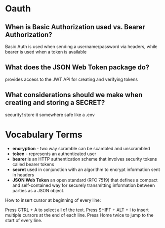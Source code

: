 
# Oauth

## When is Basic Authorization used vs. Bearer Authorization?
Basic Auth is used when sending a username/password via headers, while bearer is used when a token is available

## What does the JSON Web Token package do?
provides access to the JWT API for creating and verifying tokens

## What considerations should we make when creating and storing a SECRET?
security! store it somewhere safe like a .env

# Vocabulary Terms
- **encryption** - two way scramble can be scambled and unscrambled
- **token** - represents an authenticated user
- **bearer**  is an HTTP authentication scheme that involves security tokens called bearer tokens
- **secret** used in conjunction with an algorithm to encrypt information sent in headers
- **JSON Web Token** an open standard (RFC 7519) that defines a compact and self-contained way for securely transmitting information between parties as a JSON object.





How to insert cursor at beginning of every line:

Press CTRL + A to select all of the text.
Press SHIFT + ALT + I to insert multiple cursors at the end of each line.
Press Home twice to jump to the start of every line.
